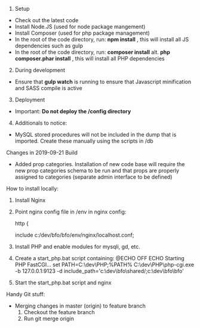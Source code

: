 1. Setup
* Check out the latest code
* Install Node.JS (used for node package mangement)
* Install Composer (used for php package management)
* In the root of the code directory, run: **npm install** , this will install all JS dependencies such as gulp
* In the root of the code directory, run: **composer install** alt. **php composer.phar install** , this will install all PHP dependencies

2. During development
* Ensure that **gulp watch** is running to ensure that Javascript minification and SASS compile is active

3. Deployment
* Important: **Do not deploy the /config directory**

4. Additionals to notice:
* MySQL stored procedures will not be included in the dump that is imported. Create these manually using the scripts in /db



Changes in 2019-09-21 Build
- Added prop categories. Installation of new code base will require the new prop categories schema to be run and that props are properly assigned to categories (separate admin interface to be defined)



How to install locally:
1. Install Nginx
2. Point nginx config file in /env in nginx config:
    
    http {

    include c:/dev/bfo/bfo/env/nginx/localhost.conf;

3. Install PHP and enable modules for mysqli, gd, etc.
4. Create a start_php.bat script containing:
    @ECHO OFF
    ECHO Starting PHP FastCGI...
    set PATH=C:\dev\PHP;%PATH%
    C:\dev\PHP\php-cgi.exe -b 127.0.0.1:9123 -d include_path='c:\dev\bfo\shared/;c:\dev\bfo\bfo'
5. Start the start_php.bat script and nginx


Handy Git stuff:
- Merging changes in master (origin) to feature branch
    1. Checkout the feature branch
    2. Run git merge origin